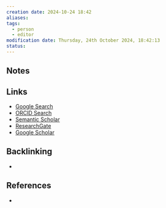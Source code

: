 ```yaml
---
creation date: 2024-10-24 18:42
aliases: 
tags:
  - person
  - editor
modification date: Thursday, 24th October 2024, 18:42:13
status:
---
```


## Notes

## Links

- [Google Search](https://www.google.com/search?q=Lawrence+M.+Ward)
- [ORCID Search](https://orcid.org/orcid-search/search?searchQuery=Lawrence%20M.%20Ward)
- [Semantic Scholar](https://www.semanticscholar.org/search?q=Lawrence%20M.%20Ward&sort=relevance)
- [ResearchGate](https://www.researchgate.net/search?q=Lawrence%20M.%20Ward)
- [Google Scholar](https://scholar.google.com/scholar?q=Lawrence+M.+Ward)

## Backlinking
+ 

## References
+ 
